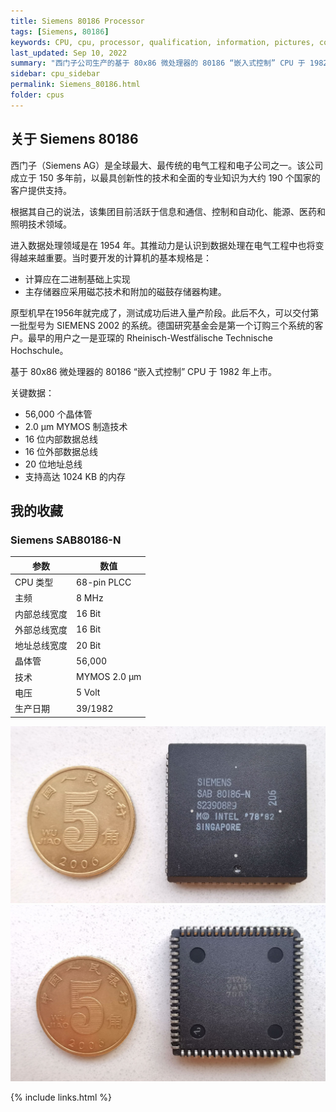 ```yaml
---
title: Siemens 80186 Processor
tags: [Siemens, 80186]
keywords: CPU, cpu, processor, qualification, information, pictures, core, frequency, chip packaging, packaging, cpu info, x86, collection, amd, cyrix, harris, ibm, idt, iit, intel, motorola, nec, sgs, sgs-thomson, siemens, ST, signetics, mhs, ti, texas instruments, ulsi, umc, weitek, zilog, 808x, 8085, 8088, 8086, 80188, 80186, 80286, 286, 80386, 386, i386, Am386, 386sx, 386dx, 486, i486, 586, 486sx, 486dx, overdrive, 487, pentium, 586, 5x86, 386dlc, 386slc, 486dx2, mmx, ppro, pentium-pro, pro, athlon, duron, z80, dirk oppelt, dirk, oppelt, engineering, sample, samples
last_updated: Sep 10, 2022
summary: "西门子公司生产的基于 80x86 微处理器的 80186 “嵌入式控制” CPU 于 1982 年上市。"
sidebar: cpu_sidebar
permalink: Siemens_80186.html
folder: cpus
---
```


## 关于 Siemens 80186

西门子（Siemens AG）是全球最大、最传统的电气工程和电子公司之一。该公司成立于 150 多年前，以最具创新性的技术和全面的专业知识为大约 190 个国家的客户提供支持。

根据其自己的说法，该集团目前活跃于信息和通信、控制和自动化、能源、医药和照明技术领域。

进入数据处理领域是在 1954 年。其推动力是认识到数据处理在电气工程中也将变得越来越重要。当时要开发的计算机的基本规格是：

- 计算应在二进制基础上实现
- 主存储器应采用磁芯技术和附加的磁鼓存储器构建。

原型机早在1956年就完成了，测试成功后进入量产阶段。此后不久，可以交付第一批型号为 SIEMENS 2002 的系统。德国研究基金会是第一个订购三个系统的客户。最早的用户之一是亚琛的 Rheinisch-Westfälische Technische Hochschule。

基于 80x86 微处理器的 80186 “嵌入式控制” CPU 于 1982 年上市。

关键数据：
 - 56,000 个晶体管
 - 2.0 µm MYMOS 制造技术
 - 16 位内部数据总线
 - 16 位外部数据总线
 - 20 位地址总线
 - 支持高达 1024 KB 的内存


## 我的收藏

### Siemens SAB80186-N

| 参数 | 数值 |
| ------ | ------ |
| CPU 类型 | 68-pin PLCC |
| 主频 | 8 MHz |
| 内部总线宽度 | 16 Bit |
| 外部总线宽度 | 16 Bit |
| 地址总线宽度 | 20 Bit |
| 晶体管 | 56,000 |
| 技术 | MYMOS 2.0 µm |
| 电压 | 5 Volt |
| 生产日期 | 39/1982 |

![Siemens SAB80186-N 正面](/images/cpus/Siemens/Siemens_SAB80186-N_1.jpg)
![Siemens SAB80186-N 反面](/images/cpus/Siemens/Siemens_SAB80186-N_2.jpg)

{% include links.html %}
